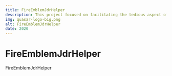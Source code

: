 ```yaml
---
title: FireEmblemJdrHelper
description: This project focused on facilitating the tedious aspect of a tabletop role playing game based on the Fire Emblem series. With the help of a mobile app, players could edit their character sheets, get new equipment and skills, and simulate battles.
img: quasar-logo-big.png
alt: FireEmblemJdrHelper
date: 2020
---
```


# FireEmblemJdrHelper

FireEmblemJdrHelper